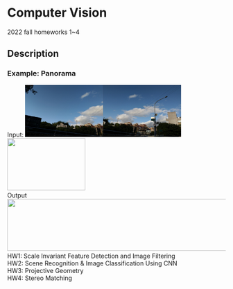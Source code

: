# Computer Vision
2022 fall homeworks 1~4

## Description
### Example: Panorama
Input:
<img src="./hw3/resource/frame1.jpg" width="180" height="120"/><img src="./hw3/resource/frame2.jpg" width="180" height="120"/>
<img src="../hw3/resource/frame3.jpg" width="180" height="120"/>  
Output
<img src="./hw3/src/output3.jpg" width="540" height="120"/>  
HW1: Scale Invariant Feature Detection and Image Filtering  
HW2: Scene Recognition & Image Classification Using CNN  
HW3: Projective Geometry  
HW4: Stereo Matching  

